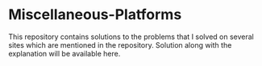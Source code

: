 # Miscellaneous-Platforms
This repository contains solutions to the problems that I solved on several sites which are mentioned in the repository. Solution along with the explanation will be available here.
